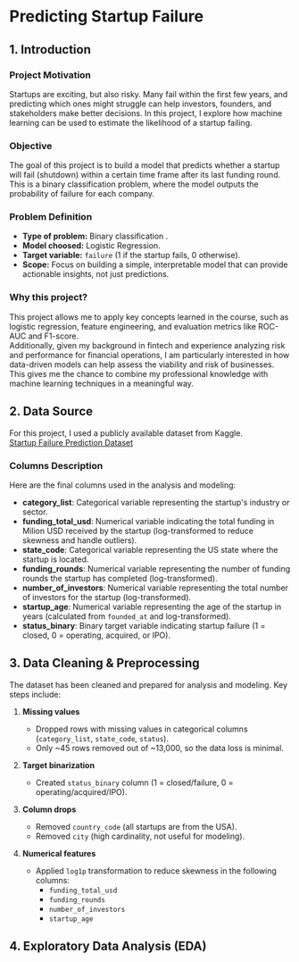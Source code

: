 # Predicting Startup Failure

## 1. Introduction
### Project Motivation
Startups are exciting, but also risky. Many fail within the first few years, and predicting which ones might struggle can help investors, founders, and stakeholders make better decisions. In this project, I explore how machine learning can be used to estimate the likelihood of a startup failing.

### Objective
The goal of this project is to build a model that predicts whether a startup will fail (shutdown) within a certain time frame after its last funding round. This is a binary classification problem, where the model outputs the probability of failure for each company.

### Problem Definition
- **Type of problem:** Binary classification .
- **Model choosed:** Logistic Regression.  
- **Target variable:** `failure` (1 if the startup fails, 0 otherwise). 
- **Scope:** Focus on building a simple, interpretable model that can provide actionable insights, not just predictions.

### Why this project?
This project allows me to apply key concepts learned in the course, such as logistic regression, feature engineering, and evaluation metrics like ROC-AUC and F1-score.  
Additionally, given my background in fintech and experience analyzing risk and performance for financial operations, I am particularly interested in how data-driven models can help assess the viability and risk of businesses. This gives me the chance to combine my professional knowledge with machine learning techniques in a meaningful way.

## 2. Data Source

For this project, I used a publicly available dataset from Kaggle.  
[Startup Failure Prediction Dataset](https://www.kaggle.com/datasets/siddarthareddyt/startup-analysis-dataset)  

### Columns Description
Here are the final columns used in the analysis and modeling:

- **category_list**: Categorical variable representing the startup's industry or sector.
- **funding_total_usd**: Numerical variable indicating the total funding in Milion USD received by the startup (log-transformed to reduce skewness and handle outliers).
- **state_code**: Categorical variable representing the US state where the startup is located.
- **funding_rounds**: Numerical variable representing the number of funding rounds the startup has completed (log-transformed).
- **number_of_investors**: Numerical variable representing the total number of investors for the startup (log-transformed).
- **startup_age**: Numerical variable representing the age of the startup in years (calculated from `founded_at` and log-transformed).
- **status_binary**: Binary target variable indicating startup failure (1 = closed, 0 = operating, acquired, or IPO).

## 3. Data Cleaning & Preprocessing

The dataset has been cleaned and prepared for analysis and modeling. Key steps include:

1. **Missing values**  
   - Dropped rows with missing values in categorical columns (`category_list`, `state_code`, `status`).  
   - Only ~45 rows removed out of ~13,000, so the data loss is minimal.

2. **Target binarization**  
   - Created `status_binary` column (1 = closed/failure, 0 = operating/acquired/IPO).

3. **Column drops**  
   - Removed `country_code` (all startups are from the USA).  
   - Removed `city` (high cardinality, not useful for modeling).

4. **Numerical features**  
   - Applied `log1p` transformation to reduce skewness in the following columns:  
     - `funding_total_usd`  
     - `funding_rounds`  
     - `number_of_investors`  
     - `startup_age`  

## 4. Exploratory Data Analysis (EDA)
